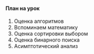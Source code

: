 #### План на урок

1. Оценка алгоритмов
2. Вспоминаем математику
3. Оценка сортировки выбором
4. Оценка бинарного поиска
5. Асимптотический анализ
